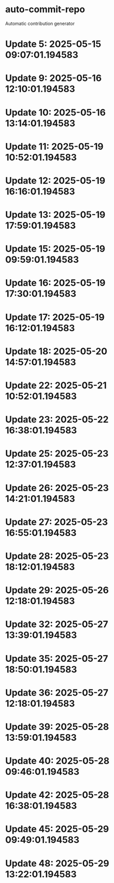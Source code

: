 # auto-commit-repo

Automatic contribution generator

# Update 5: 2025-05-15 09:07:01.194583

# Update 9: 2025-05-16 12:10:01.194583

# Update 10: 2025-05-16 13:14:01.194583

# Update 11: 2025-05-19 10:52:01.194583

# Update 12: 2025-05-19 16:16:01.194583

# Update 13: 2025-05-19 17:59:01.194583

# Update 15: 2025-05-19 09:59:01.194583

# Update 16: 2025-05-19 17:30:01.194583

# Update 17: 2025-05-19 16:12:01.194583

# Update 18: 2025-05-20 14:57:01.194583

# Update 22: 2025-05-21 10:52:01.194583

# Update 23: 2025-05-22 16:38:01.194583

# Update 25: 2025-05-23 12:37:01.194583

# Update 26: 2025-05-23 14:21:01.194583

# Update 27: 2025-05-23 16:55:01.194583

# Update 28: 2025-05-23 18:12:01.194583

# Update 29: 2025-05-26 12:18:01.194583

# Update 32: 2025-05-27 13:39:01.194583

# Update 35: 2025-05-27 18:50:01.194583

# Update 36: 2025-05-27 12:18:01.194583

# Update 39: 2025-05-28 13:59:01.194583

# Update 40: 2025-05-28 09:46:01.194583

# Update 42: 2025-05-28 16:38:01.194583

# Update 45: 2025-05-29 09:49:01.194583

# Update 48: 2025-05-29 13:22:01.194583
